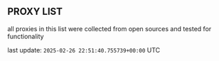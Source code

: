 ## PROXY LIST

all proxies in this list were collected from open sources and tested for functionality

last update: `2025-02-26 22:51:40.755739+00:00` UTC